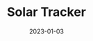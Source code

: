 ---
layout: inner
position: left
title: 'Solar Tracker'
date: 2023-01-03
categories: development
tags: 
    - Arduino
    - Control Systems
featured_image: 'img/posts/2023-solar-tracker-circuit-diagram.png'
project_link: 'https://github.com/georgelin-eng/Solar-tracker'
button_icon: 'github'
button_text: 'Visit Project'
lead_text: "A tracking system that points a solar panel towards light"
---